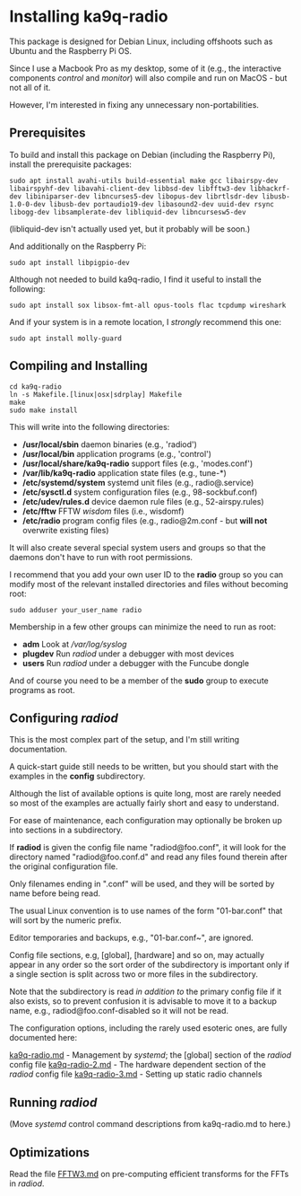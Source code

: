 # Installing ka9q-radio

This package is designed for Debian Linux, including offshoots such as Ubuntu and the Raspberry Pi OS.

Since I use a Macbook Pro as my desktop, some of it (e.g., the interactive components *control* and *monitor*) will also compile and run on MacOS - but not all of it.

However, I'm interested in fixing any unnecessary non-portabilities.

## Prerequisites

To build and install this package on Debian (including the Raspberry Pi), install the prerequisite packages:

```
sudo apt install avahi-utils build-essential make gcc libairspy-dev libairspyhf-dev libavahi-client-dev libbsd-dev libfftw3-dev libhackrf-dev libiniparser-dev libncurses5-dev libopus-dev librtlsdr-dev libusb-1.0-0-dev libusb-dev portaudio19-dev libasound2-dev uuid-dev rsync libogg-dev libsamplerate-dev libliquid-dev libncursesw5-dev
```

(libliquid-dev isn't actually used yet, but it probably will be soon.)

And additionally on the Raspberry Pi:

```
sudo apt install libpigpio-dev
```

Although not needed to build ka9q-radio, I find it useful to install the following:

```
sudo apt install sox libsox-fmt-all opus-tools flac tcpdump wireshark
```

And if your system is in a remote location, I *strongly* recommend this one:

```
sudo apt install molly-guard
```

## Compiling and Installing

```
cd ka9q-radio
ln -s Makefile.[linux|osx|sdrplay] Makefile
make
sudo make install
```

This will write into the following directories:

- **/usr/local/sbin** daemon binaries (e.g., 'radiod')
- **/usr/local/bin** application programs (e.g., 'control')
- **/usr/local/share/ka9q-radio** support files (e.g., 'modes.conf')
- **/var/lib/ka9q-radio** application state files (e.g., tune-\*)
- **/etc/systemd/system** systemd unit files (e.g., radio&commat;.service)
- **/etc/sysctl.d** system configuration files (e.g., 98-sockbuf.conf)
- **/etc/udev/rules.d** device daemon rule files (e.g., 52-airspy.rules)
- **/etc/fftw** FFTW *wisdom* files (i.e., wisdomf)
- **/etc/radio** program config files (e.g., radio&commat;2m.conf - but **will not** overwrite existing files)

It will also create several special system users and groups so that the daemons don't have to run with root permissions.

I recommend that you add your own user ID to the **radio** group so you can modify most of the relevant installed directories and files without becoming root:

```
sudo adduser your_user_name radio
```

Membership in a few other groups can minimize the need to run as root:

- **adm** Look at */var/log/syslog*
- **plugdev** Run *radiod* under a debugger with most devices
- **users** Run *radiod* under a debugger with the Funcube dongle

And of course you need to be a member of the **sudo** group to execute programs as root.

## Configuring *radiod*

This is the most complex part of the setup, and I'm still writing documentation.

A quick-start guide still needs to be written, but you should start with the examples in the **config** subdirectory.

Although the list of available options is quite long, most are rarely needed so most of the examples are actually fairly short and easy to understand.

For ease of maintenance, each configuration may optionally be broken up into sections in a subdirectory.

If **radiod** is given the config file name "radiod&commat;foo.conf", it will look for the directory named "radiod&commat;foo.conf.d" and read any files found therein after the original configuration file.

Only filenames ending in ".conf" will be used, and they will be sorted by name before being read.

The usual Linux convention is to use names of the form "01-bar.conf" that will sort by the numeric prefix.

Editor temporaries and backups, e.g., "01-bar.conf~", are ignored.

Config file sections, e.g, [global], [hardware] and so on, may actually appear in any order so the sort order of the subdirectory is important only if a single section is split across two or more files in the subdirectory.

Note that the subdirectory is read *in addition to* the primary config file if it also exists, so to prevent confusion it is advisable to move it to a backup name, e.g., radiod&commat;foo.conf-disabled so it will not be read.

The configuration options, including the rarely used esoteric ones, are fully documented here:

[ka9q-radio.md](ka9q-radio.md) - Management by *systemd*; the [global] section of the *radiod* config file
[ka9q-radio-2.md](ka9q-radio-2.md) - The hardware dependent section of the *radiod* config file
[ka9q-radio-3.md](ka9q-radio-3.md) - Setting up static radio channels

## Running *radiod*

(Move *systemd* control command descriptions from ka9q-radio.md to here.)

## Optimizations

Read the file [FFTW3.md](FFTW3.md) on pre-computing efficient transforms for the FFTs in *radiod*.
